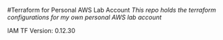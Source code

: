 #Terraform for Personal AWS Lab Account
_This repo holds the terraform configurations for my own personal AWS lab account_

IAM TF Version: 0.12.30